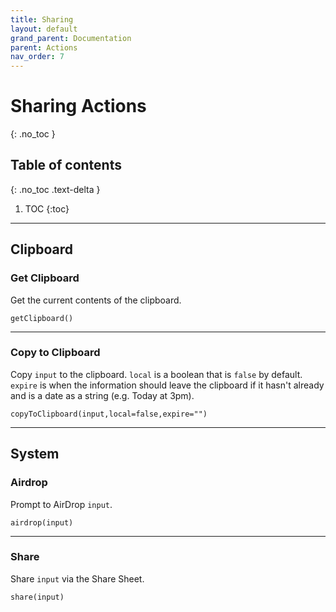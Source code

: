 ```yaml
---
title: Sharing
layout: default
grand_parent: Documentation
parent: Actions
nav_order: 7
---
```


# Sharing Actions
{: .no_toc }

## Table of contents
{: .no_toc .text-delta }

1. TOC
{:toc}

---

## Clipboard

### Get Clipboard

Get the current contents of the clipboard.

```
getClipboard()
```

---

### Copy to Clipboard

Copy `input` to the clipboard. `local` is a boolean that is `false` by default. `expire` is when the information should leave the clipboard if it hasn't already and is a date as a string (e.g. Today at 3pm).

```
copyToClipboard(input,local=false,expire="")
```

---

## System

### Airdrop

Prompt to AirDrop `input`.

```
airdrop(input)
```

---

### Share

Share `input` via the Share Sheet.

```
share(input)
```
